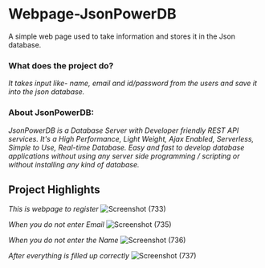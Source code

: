 # Webpage-JsonPowerDB
A simple web page used to take information and stores it in the Json database.


### **What does the project do?**
*It takes input like- name, email and id/password from the users and save it into the json database.*

### **About JsonPowerDB**:
*JsonPowerDB is a Database Server with Developer friendly REST API services. It's a High Performance, Light Weight, Ajax Enabled, Serverless, Simple to Use, Real-time Database. Easy and fast to develop database applications without using any server side programming / scripting or without installing any kind of database.*

## **Project Highlights**

*This is webpage to register*
![Screenshot (733)](https://user-images.githubusercontent.com/80746159/113292876-b2007180-9312-11eb-8b81-938466665210.png)

*When you do not enter Email*
![Screenshot (735)](https://user-images.githubusercontent.com/80746159/113292914-bfb5f700-9312-11eb-8aa1-fddd91286308.png)

*When you do not enter the Name*
![Screenshot (736)](https://user-images.githubusercontent.com/80746159/113292924-c2185100-9312-11eb-9e4f-13a42fadb88c.png)

*After everything is filled up correctly*
![Screenshot (737)](https://user-images.githubusercontent.com/80746159/113292930-c47aab00-9312-11eb-8c69-ac882dffbe7f.png)
